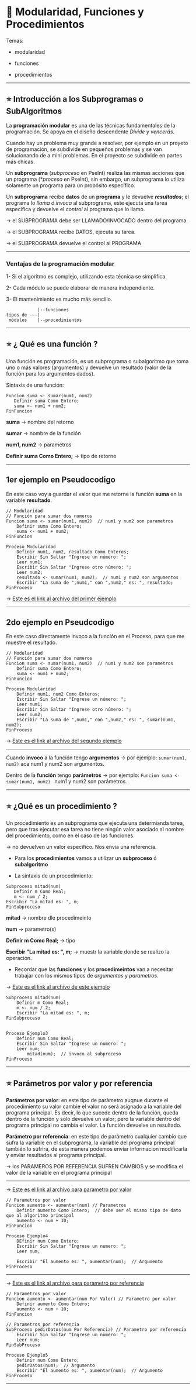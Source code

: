 # :book: Modularidad, Funciones y Procedimientos

Temas:

- modularidad

- funciones

- procedimientos

---

## :star: Introducción a los Subprogramas o SubAlgoritmos

La **programación modular** es una de las técnicas fundamentales de la programación. Se apoya en el diseño descendente *Divide y vencerás*.

Cuando hay un problema muy grande a resolver, por ejemplo en un proyeto de programación, se subdivide en pequeños problemas y se van solucionando de a mini problemas. En el proyecto se subdivide en partes más chicas.


Un **subprograma** (*subproceso* en PseInt) realiza las mismas acciones que un programa (**proceso* en PseInt), sin embargo, un subprograma lo utiliza solamente un programa para un propósito específico.

Un **subprograma** recibe **datos** de un **programa** y le devuelve ***resultados***; el programa lo *llama ó invoca* al subprograma, este ejecuta una tarea específica y devuelve el *control* al programa que lo llamo.

-> el SUBPROGRAMA debe ser LLAMADO/INVOCADO dentro del programa.

-> el SUBPROGRAMA recibe DATOS, ejecuta su tarea.

-> el SUBPROGRAMA devuelve el control al PROGRAMA

---

### Ventajas de la programación modular

1- Si el algoritmo es complejo, utilizando esta técnica se simplifica.

2- Cada módulo se puede elaborar de manera independiente.

3- El mantenimiento es mucho más sencillo.

```
            |--funciones
tipos de ---| 
 módulos    |--procedimientos
```

---


## :star: ¿ Qué es una función ?

Una función es programación, es un subprograma o subalgoritmo que toma uno o más valores (argumentos) y devuelve un resultado (valor de la función para los argumentos dados).


Sintaxis de una función:

```
Funcion suma <- sumar(num1, num2)
   Definir suma Como Entero;
   suma <- num1 + num2;
FinFuncion
```

**suma** -> nombre del retorno

**sumar** -> nombre de la función

**num1, num2** -> parametros

**Definir suma Como Entero;** -> tipo de retorno

---

## 1er ejemplo en Pseudocodigo

En este caso voy a guardar el valor que me retorne la función **suma** en la variable **resultado**.

```
// Modularidad
// Función para sumar dos numeros
Funcion suma <- sumar(num1, num2)  // num1 y num2 son parametros
	Definir suma Como Entero;
	suma <- num1 + num2;
FinFuncion

Proceso Modularidad
	Definir num1, num2, resultado Como Enteros;
	Escribir Sin Saltar "Ingrese un número: ";
	Leer num1;
	Escribir Sin Saltar "Ingrese otro número: ";
	Leer num2;
	resultado <- sumar(num1, num2);  // num1 y num2 son argumentos
	Escribir "La suma de ",num1," con ",num2," es: ", resultado;
FinProceso
````

-> [Este es el link al archivo del primer ejemplo](https://github.com/eugenia1984/UTNFRSR-ingreso/tree/main/programacion/clase12_modularidad/ejemplo1.psc)

---

## 2do ejemplo en Pseudcodigo

En este caso directamente invoco a la función en el Proceso, para que me muestre el resultado.

```
// Modularidad
// Función para sumar dos numeros
Funcion suma <- sumar(num1, num2)  // num1 y num2 son parametros
	Definir suma Como Entero;
	suma <- num1 + num2;
FinFuncion

Proceso Modularidad
	Definir num1, num2 Como Enteros;
	Escribir Sin Saltar "Ingrese un número: ";
	Leer num1;
	Escribir Sin Saltar "Ingrese otro número: ";
	Leer num2;
	Escribir "La suma de ",num1," con ",num2," es: ", sumar(num1, num2);
FinProceso
```

-> [Este es el link al archivo del segundo ejemplo](https://github.com/eugenia1984/UTNFRSR-ingreso/tree/main/programacion/clase12_modularidad/ejemplo2.psc)

---

Cuando **invoco** a la función tengo **argumentos** -> por ejemplo:  ```sumar(num1, num2)``` aca num1 y num2 son argumentos.

Dentro de la **función** tengo **parámetros** -> por ejemplo: ```Funcion suma <- sumar(num1, num2) ``` num1 y num2 son parámetros.

---

## :star: ¿Qué es un procedimiento ?

Un procedimiento es un subprograma que ejecuta una determianda tarea, pero que tras ejecutar esa tarea no tiene ningún valor asociado al nombre del procedimiento, como en el caso de las funciones.

-> no devuelven un valor específico. Nos envía una referencia.

- Para los **procedimientos** vamos a utilizar un **subproceso** ó **subalgoritmo**

- La sintaxis de un procedimiento:

```
Subproceso mitad(num)
   Definir m Como Real;
   m <- num / 2;
Escribir "La mitad es: ", m;
FinSubproceso
```

**mitad** -> nombre dle procedimeinto

**num** -> parametro(s)

**Definir m Como Real;** -> tipo

**Escribir "La mitad es: ", m;** -> muestr la variable donde se realizo la operación.

- Recordar que las **funciones** y los **procedimeintos** van a necesitar trabajar con los mismos tipos de *argumentos* y *parametros*.


-> [Este es el link al archivo de este ejemplo](https://github.com/eugenia1984/UTNFRSR-ingreso/tree/main/programacion/clase12_modularidad/ejemplo3.psc)

```
Subproceso mitad(num)
	Definir m Como Real;
	m <- num / 2;
	Escribir "La mitad es: ", m;
FinSubproceso


Proceso Ejemplo3
	Definir num Como Real;
	Escribir Sin Saltar "Ingrese un numero: ";
	Leer num;
        mitad(num);  // invoco al subproceso
FinProceso
```

---

## :star: Parámetros por valor y por referencia

**Parámetros por valor**: en este tipo de paràmetro auqnue durante el procedimiento su valor cambie el valor no será asignado a la variable del programa principal. Es decir, lo que sucede dentro de la función, queda dentro de la función y solo devuelve un valor; pero la variable dentro del programa principal no cambia el valor. La función devuelve un resultado.


**Parámetro por referencia**: en este tipo de parámetro cualquier cambio que sufra la variable en el subprograma, la variable del programa principal también lo sufrirá, de esta manera podemos enviar informacion modificarla y enviar resultados al programa principal. 

-> los PARAMEROS POR REFERENCIA SUFREN CAMBIOS y se modifica el valor de la variable en el programa principal

---


-> [Este es el link al archivo para parametro por valor](https://github.com/eugenia1984/UTNFRSR-ingreso/tree/main/programacion/clase12_modularidad/ejemplo4.psc)


```
// Parametros por valor
Funcion aumento <- aumentar(num) // Parametros
	Definir aumento Como Entero;  // debe ser el mismo tipo de dato que al algoritmo principal
	aumento <- num + 10;
FinFuncion

Proceso Ejemplo4
	DEfinir num Como Entero;
	Escribir Sin Saltar "Ingrese un numero: ";
	Leer num;
	
	Escribir "El aumento es: ", aumentar(num);  // Argumento
FinProceso
```

---


-> [Este es el link al archivo para parametro por referencia](https://github.com/eugenia1984/UTNFRSR-ingreso/tree/main/programacion/clase12_modularidad/ejemplo5.psc)


```
// Parametros por valor
Funcion aumento <- aumentar(num Por Valor) // Parametro por valor
	Definir aumento Como Entero;
	aumento <- num + 10;
FinFuncion

// Parametros por referencia
SubProceso pedirDatos(num Por Referencia) // Parametro por referencia
	Escribir Sin Saltar "Ingrese un numero: ";
	Leer num;
FinSubProceso

Proceso Ejemplo5
	Definir num Como Entero;
	pedirDatos(num);  // Argumento
	Escribir "El aumento es: ", aumentar(num);  // Argumento
FinProceso
```


---